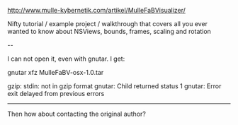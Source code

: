 http://www.mulle-kybernetik.com/artikel/MulleFaBVisualizer/

Nifty tutorial / example project / walkthrough that covers all you ever wanted to know about NSView<nowiki/>s, bounds, frames, scaling and rotation

--

I can not open it, even with gnutar. I get:

gnutar xfz MulleFaBV-osx-1.0.tar 

gzip: stdin: not in gzip format
gnutar: Child returned status 1
gnutar: Error exit delayed from previous errors

----

Then how about contacting the original author?
